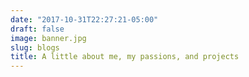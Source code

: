 ```yaml
---
date: "2017-10-31T22:27:21-05:00"
draft: false
image: banner.jpg
slug: blogs
title: A little about me, my passions, and projects
---
```

